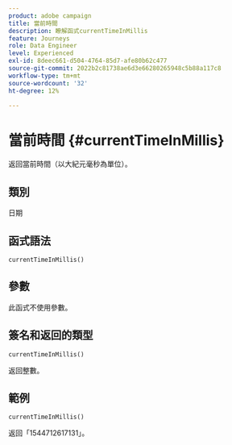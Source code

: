 ```yaml
---
product: adobe campaign
title: 當前時間
description: 瞭解函式currentTimeInMillis
feature: Journeys
role: Data Engineer
level: Experienced
exl-id: 8deec661-d504-4764-85d7-afe80b62c477
source-git-commit: 2022b2c81738ae6d3e66280265948c5b88a117c8
workflow-type: tm+mt
source-wordcount: '32'
ht-degree: 12%

---
```


# 當前時間 {#currentTimeInMillis}

返回當前時間（以大紀元毫秒為單位）。

## 類別

日期

## 函式語法

`currentTimeInMillis()`

## 參數

此函式不使用參數。

## 簽名和返回的類型

`currentTimeInMillis()`

返回整數。

## 範例

`currentTimeInMillis()`

返回「1544712617131」。
